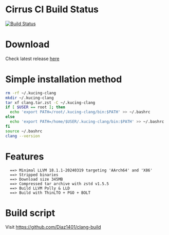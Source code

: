 # Cirrus CI Build Status
[![Build Status](https://api.cirrus-ci.com/github/Diaz1401/clang-build.svg?branch=release)](https://cirrus-ci.com/Diaz1401/clang-build)

# Download
Check latest release [here](https://github.com/Diaz1401/clang-stable/releases/latest)

# Simple installation method
```bash
rm -rf ~/.kucing-clang
mkdir ~/.kucing-clang
tar xf clang.tar.zst -C ~/.kucing-clang
if [ $USER == root ]; then
  echo 'export PATH=/root/.kucing-clang/bin:$PATH' >> ~/.bashrc
else
  echo 'export PATH=/home/$USER/.kucing-clang/bin:$PATH' >> ~/.bashrc
fi
source ~/.bashrc
clang --version
```

# Features
```
  ==> Minimal LLVM 18.1.1-20240319 targeting 'AArch64' and 'X86'
  ==> Stripped binaries
  ==> Download size 345MB
  ==> Compressed tar archive with zstd v1.5.5
  ==> Build LLVM Polly & LLD
  ==> Build with ThinLTO + PGO + BOLT
```
# Build script

  Visit https://github.com/Diaz1401/clang-build
